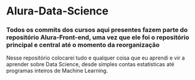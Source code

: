 # Alura-Data-Science
### Todos os commits dos cursos aqui presentes fazem parte do repositório Alura-Front-end, uma vez que ele foi o repositório principal e central até o momento da reorganização

Nesse repositório colocarei tudo e qualquer coisa que eu aprendi e vir a aprender sobre Data Science, desde simples contas estatísticas até programas inteiros de Machine Learning. 
